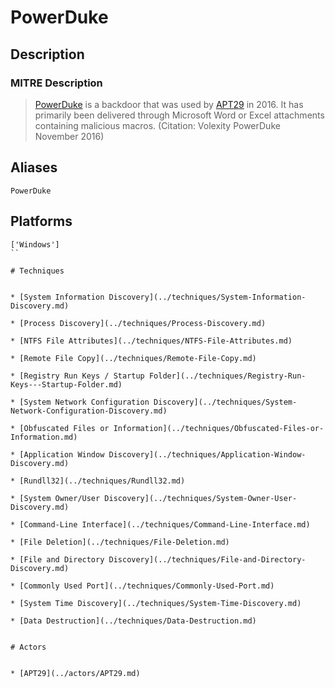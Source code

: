 
# PowerDuke

## Description

### MITRE Description

> [PowerDuke](https://attack.mitre.org/software/S0139) is a backdoor that was used by [APT29](https://attack.mitre.org/groups/G0016) in 2016. It has primarily been delivered through Microsoft Word or Excel attachments containing malicious macros. (Citation: Volexity PowerDuke November 2016)

## Aliases

```
PowerDuke
```

## Platforms

```
['Windows']
``

# Techniques


* [System Information Discovery](../techniques/System-Information-Discovery.md)

* [Process Discovery](../techniques/Process-Discovery.md)
    
* [NTFS File Attributes](../techniques/NTFS-File-Attributes.md)
    
* [Remote File Copy](../techniques/Remote-File-Copy.md)
    
* [Registry Run Keys / Startup Folder](../techniques/Registry-Run-Keys---Startup-Folder.md)
    
* [System Network Configuration Discovery](../techniques/System-Network-Configuration-Discovery.md)
    
* [Obfuscated Files or Information](../techniques/Obfuscated-Files-or-Information.md)
    
* [Application Window Discovery](../techniques/Application-Window-Discovery.md)
    
* [Rundll32](../techniques/Rundll32.md)
    
* [System Owner/User Discovery](../techniques/System-Owner-User-Discovery.md)
    
* [Command-Line Interface](../techniques/Command-Line-Interface.md)
    
* [File Deletion](../techniques/File-Deletion.md)
    
* [File and Directory Discovery](../techniques/File-and-Directory-Discovery.md)
    
* [Commonly Used Port](../techniques/Commonly-Used-Port.md)
    
* [System Time Discovery](../techniques/System-Time-Discovery.md)
    
* [Data Destruction](../techniques/Data-Destruction.md)
    

# Actors


* [APT29](../actors/APT29.md)

